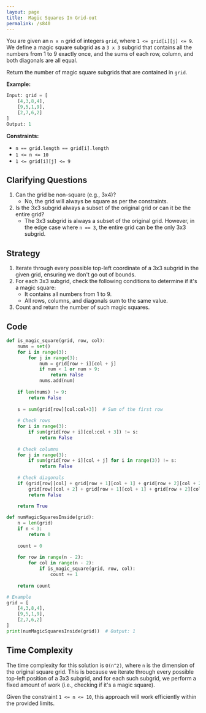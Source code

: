 ```yaml
---
layout: page
title:  Magic Squares In Grid-out
permalink: /s840
---
```

You are given an `n x n` grid of integers `grid`, where `1 <= grid[i][j] <= 9`. We define a magic square subgrid as a `3 x 3` subgrid that contains all the numbers from 1 to 9 exactly once, and the sums of each row, column, and both diagonals are all equal.

Return the number of magic square subgrids that are contained in `grid`.

**Example:**
```python
Input: grid = [
    [4,3,8,4],
    [9,5,1,9],
    [2,7,6,2]
]
Output: 1
```

**Constraints:**
- `n == grid.length == grid[i].length`
- `1 <= n <= 10`
- `1 <= grid[i][j] <= 9`

## Clarifying Questions
1. Can the grid be non-square (e.g., 3x4)?
   - No, the grid will always be square as per the constraints.
2. Is the 3x3 subgrid always a subset of the original grid or can it be the entire grid?
   - The 3x3 subgrid is always a subset of the original grid. However, in the edge case where `n == 3`, the entire grid can be the only 3x3 subgrid.

## Strategy
1. Iterate through every possible top-left coordinate of a 3x3 subgrid in the given grid, ensuring we don't go out of bounds.
2. For each 3x3 subgrid, check the following conditions to determine if it's a magic square:
   - It contains all numbers from 1 to 9.
   - All rows, columns, and diagonals sum to the same value.
3. Count and return the number of such magic squares.

## Code
```python
def is_magic_square(grid, row, col):
    nums = set()
    for i in range(3):
        for j in range(3):
            num = grid[row + i][col + j]
            if num < 1 or num > 9:
                return False
            nums.add(num)
    
    if len(nums) != 9:
        return False
     
    s = sum(grid[row][col:col+3])  # Sum of the first row
    
    # Check rows
    for i in range(3):
        if sum(grid[row + i][col:col + 3]) != s:
            return False
    
    # Check columns
    for j in range(3):
        if sum(grid[row + i][col + j] for i in range(3)) != s:
            return False
    
    # Check diagonals
    if (grid[row][col] + grid[row + 1][col + 1] + grid[row + 2][col + 2] != s or
        grid[row][col + 2] + grid[row + 1][col + 1] + grid[row + 2][col] != s):
        return False
    
    return True

def numMagicSquaresInside(grid):
    n = len(grid)
    if n < 3:
        return 0
    
    count = 0
    
    for row in range(n - 2):
        for col in range(n - 2):
            if is_magic_square(grid, row, col):
                count += 1
    
    return count

# Example
grid = [
    [4,3,8,4],
    [9,5,1,9],
    [2,7,6,2]
]
print(numMagicSquaresInside(grid))  # Output: 1
```

## Time Complexity
The time complexity for this solution is `O(n^2)`, where `n` is the dimension of the original square grid. This is because we iterate through every possible top-left position of a 3x3 subgrid, and for each such subgrid, we perform a fixed amount of work (i.e., checking if it's a magic square). 

Given the constraint `1 <= n <= 10`, this approach will work efficiently within the provided limits.